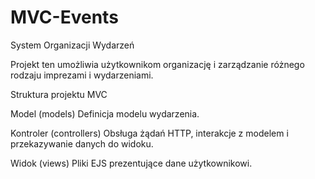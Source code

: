 # MVC-Events
System Organizacji Wydarzeń

Projekt ten umożliwia użytkownikom organizację i zarządzanie różnego rodzaju imprezami i wydarzeniami.

Struktura projektu MVC

Model (models)
Definicja modelu wydarzenia.

Kontroler (controllers)
Obsługa żądań HTTP, interakcje z modelem i przekazywanie danych do widoku.

Widok (views)
Pliki EJS prezentujące dane użytkownikowi.

